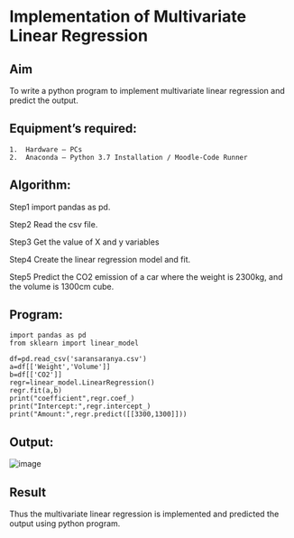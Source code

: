 # Implementation of Multivariate Linear Regression
## Aim
To write a python program to implement multivariate linear regression and predict the output.
## Equipment’s required:
```
1.	Hardware – PCs
2.	Anaconda – Python 3.7 Installation / Moodle-Code Runner
```
## Algorithm:

Step1
import pandas as pd.

Step2
Read the csv file.

Step3
Get the value of X and y variables

Step4
Create the linear regression model and fit.

Step5
Predict the CO2 emission of a car where the weight is 2300kg, and the volume is 1300cm cube.






## Program:
```
import pandas as pd
from sklearn import linear_model

df=pd.read_csv('saransaranya.csv')
a=df[['Weight','Volume']]
b=df[['CO2']]
regr=linear_model.LinearRegression()
regr.fit(a,b)
print("coefficient",regr.coef_)
print("Intercept:",regr.intercept_)
print("Amount:",regr.predict([[3300,1300]]))

```
## Output:

![image](https://github.com/srisrisaranya/Multivariate-Linear-Regression/assets/148516638/541c345d-566e-4d2c-8f3d-ab5424d5fb42)




## Result
Thus the multivariate linear regression is implemented and predicted the output using python program.
